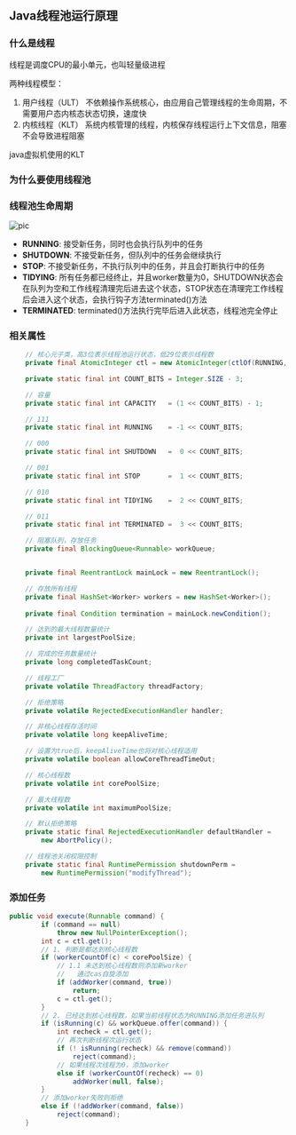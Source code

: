 ## Java线程池运行原理


### 什么是线程
线程是调度CPU的最小单元，也叫轻量级进程  

两种线程模型：
1. 用户线程（ULT）
    不依赖操作系统核心，由应用自己管理线程的生命周期，不需要用户态内核态状态切换，速度快
2. 内核线程（KLT）
    系统内核管理的线程，内核保存线程运行上下文信息，阻塞不会导致进程阻塞

java虚拟机使用的KLT

### 为什么要使用线程池



### 线程池生命周期

![pic]('../pic/threadpoollifecycle.png')

+ **RUNNING**: 接受新任务，同时也会执行队列中的任务
+ **SHUTDOWN**: 不接受新任务，但队列中的任务会继续执行
+ **STOP**: 不接受新任务，不执行队列中的任务，并且会打断执行中的任务
+ **TIDYING**: 所有任务都已经终止，并且worker数量为0，SHUTDOWN状态会在队列为空和工作线程清理完后进去这个状态，STOP状态在清理完工作线程后会进入这个状态，会执行钩子方法terminated()方法
+ **TERMINATED**: terminated()方法执行完毕后进入此状态，线程池完全停止

### 相关属性
```java
    // 核心元子类，高3位表示线程池运行状态，低29位表示线程数
    private final AtomicInteger ctl = new AtomicInteger(ctlOf(RUNNING, 0));

    private static final int COUNT_BITS = Integer.SIZE - 3;

    // 容量
    private static final int CAPACITY   = (1 << COUNT_BITS) - 1;

    // 111
    private static final int RUNNING    = -1 << COUNT_BITS;

    // 000
    private static final int SHUTDOWN   =  0 << COUNT_BITS;

    // 001
    private static final int STOP       =  1 << COUNT_BITS;

    // 010
    private static final int TIDYING    =  2 << COUNT_BITS;

    // 011
    private static final int TERMINATED =  3 << COUNT_BITS;

    // 阻塞队列，存放任务
    private final BlockingQueue<Runnable> workQueue;


    private final ReentrantLock mainLock = new ReentrantLock();

    // 存放所有线程
    private final HashSet<Worker> workers = new HashSet<Worker>();
        
    private final Condition termination = mainLock.newCondition();

    // 达到的最大线程数量统计
    private int largestPoolSize;

    // 完成的任务数量统计
    private long completedTaskCount;

    // 线程工厂
    private volatile ThreadFactory threadFactory;

    // 拒绝策略
    private volatile RejectedExecutionHandler handler;

    // 非核心线程存活时间
    private volatile long keepAliveTime;

    // 设置为true后，keepAliveTime也将对核心线程适用
    private volatile boolean allowCoreThreadTimeOut;

    // 核心线程数
    private volatile int corePoolSize;

    // 最大线程数
    private volatile int maximumPoolSize;

    // 默认拒绝策略
    private static final RejectedExecutionHandler defaultHandler =
        new AbortPolicy();

    // 线程池关闭权限控制
    private static final RuntimePermission shutdownPerm =
        new RuntimePermission("modifyThread");

```

### 添加任务
```java
public void execute(Runnable command) {
        if (command == null)
            throw new NullPointerException();
        int c = ctl.get();
        // 1. 判断是都达到核心线程数
        if (workerCountOf(c) < corePoolSize) {
            // 1.1 未达到核心线程数则添加新worker
            //   通过cas自旋添加
            if (addWorker(command, true))
                return;
            c = ctl.get();
        }
        // 2. 已经达到核心线程数，如果当前线程状态为RUNNING添加任务进队列
        if (isRunning(c) && workQueue.offer(command)) {
            int recheck = ctl.get();
            // 再次判断线程次运行状态
            if (! isRunning(recheck) && remove(command))
                reject(command);
            // 如果线程次线程为0，添加worker
            else if (workerCountOf(recheck) == 0)
                addWorker(null, false);
        }
        // 添加worker失败则拒绝
        else if (!addWorker(command, false))
            reject(command);
    }
```

